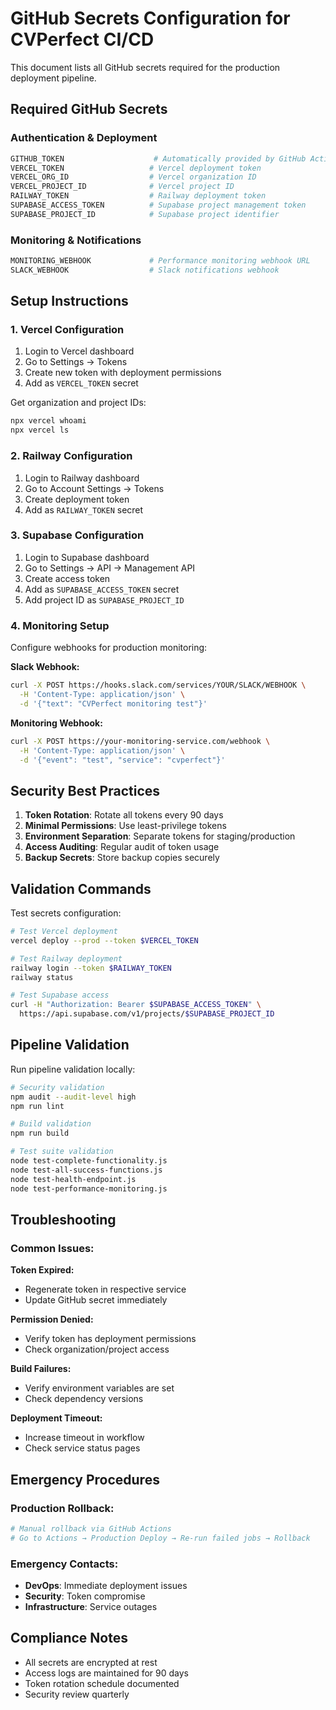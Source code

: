 # GitHub Secrets Configuration for CVPerfect CI/CD

This document lists all GitHub secrets required for the production deployment pipeline.

## Required GitHub Secrets

### Authentication & Deployment
```bash
GITHUB_TOKEN                    # Automatically provided by GitHub Actions
VERCEL_TOKEN                   # Vercel deployment token
VERCEL_ORG_ID                  # Vercel organization ID  
VERCEL_PROJECT_ID              # Vercel project ID
RAILWAY_TOKEN                  # Railway deployment token
SUPABASE_ACCESS_TOKEN          # Supabase project management token
SUPABASE_PROJECT_ID            # Supabase project identifier
```

### Monitoring & Notifications
```bash
MONITORING_WEBHOOK             # Performance monitoring webhook URL
SLACK_WEBHOOK                  # Slack notifications webhook
```

## Setup Instructions

### 1. Vercel Configuration
1. Login to Vercel dashboard
2. Go to Settings → Tokens
3. Create new token with deployment permissions
4. Add as `VERCEL_TOKEN` secret

Get organization and project IDs:
```bash
npx vercel whoami
npx vercel ls
```

### 2. Railway Configuration  
1. Login to Railway dashboard
2. Go to Account Settings → Tokens
3. Create deployment token
4. Add as `RAILWAY_TOKEN` secret

### 3. Supabase Configuration
1. Login to Supabase dashboard
2. Go to Settings → API → Management API
3. Create access token
4. Add as `SUPABASE_ACCESS_TOKEN` secret
5. Add project ID as `SUPABASE_PROJECT_ID`

### 4. Monitoring Setup
Configure webhooks for production monitoring:

**Slack Webhook:**
```bash
curl -X POST https://hooks.slack.com/services/YOUR/SLACK/WEBHOOK \
  -H 'Content-Type: application/json' \
  -d '{"text": "CVPerfect monitoring test"}'
```

**Monitoring Webhook:**
```bash
curl -X POST https://your-monitoring-service.com/webhook \
  -H 'Content-Type: application/json' \
  -d '{"event": "test", "service": "cvperfect"}'
```

## Security Best Practices

1. **Token Rotation**: Rotate all tokens every 90 days
2. **Minimal Permissions**: Use least-privilege tokens
3. **Environment Separation**: Separate tokens for staging/production
4. **Access Auditing**: Regular audit of token usage
5. **Backup Secrets**: Store backup copies securely

## Validation Commands

Test secrets configuration:
```bash
# Test Vercel deployment
vercel deploy --prod --token $VERCEL_TOKEN

# Test Railway deployment
railway login --token $RAILWAY_TOKEN
railway status

# Test Supabase access
curl -H "Authorization: Bearer $SUPABASE_ACCESS_TOKEN" \
  https://api.supabase.com/v1/projects/$SUPABASE_PROJECT_ID
```

## Pipeline Validation

Run pipeline validation locally:
```bash
# Security validation
npm audit --audit-level high
npm run lint

# Build validation  
npm run build

# Test suite validation
node test-complete-functionality.js
node test-all-success-functions.js
node test-health-endpoint.js
node test-performance-monitoring.js
```

## Troubleshooting

### Common Issues:

**Token Expired:**
- Regenerate token in respective service
- Update GitHub secret immediately

**Permission Denied:**
- Verify token has deployment permissions
- Check organization/project access

**Build Failures:**
- Verify environment variables are set
- Check dependency versions

**Deployment Timeout:**
- Increase timeout in workflow
- Check service status pages

## Emergency Procedures

### Production Rollback:
```bash
# Manual rollback via GitHub Actions
# Go to Actions → Production Deploy → Re-run failed jobs → Rollback
```

### Emergency Contacts:
- **DevOps**: Immediate deployment issues
- **Security**: Token compromise
- **Infrastructure**: Service outages

## Compliance Notes

- All secrets are encrypted at rest
- Access logs are maintained for 90 days
- Token rotation schedule documented
- Security review quarterly